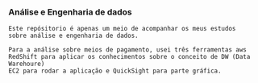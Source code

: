 ### Análise e Engenharia de dados 


    Este repósitorio é apenas um meio de acompanhar os meus estudos 
    sobre análise e engenharia de dados.

    Para a análise sobre meios de pagamento, usei três ferramentas aws
    RedShift para aplicar os conhecimentos sobre o conceito de DW (Data Warehoure)
    EC2 para rodar a aplicação e QuickSight para parte gráfica.